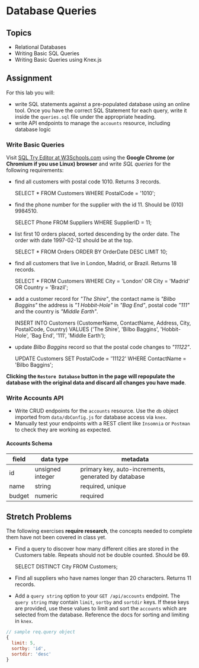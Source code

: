 # Database Queries

## Topics

- Relational Databases
- Writing Basic SQL Queries
- Writing Basic Queries using Knex.js

## Assignment

For this lab you will:

- write SQL statements against a pre-populated database using an online tool. Once you have the correct SQL Statement for each query, write it inside the `queries.sql` file under the appropriate heading.
- write API endpoints to manage the `accounts` resource, including database logic

### Write Basic Queries

Visit [SQL Try Editor at W3Schools.com](https://www.w3schools.com/Sql/tryit.asp?filename=trysql_select_top) using the **Google Chrome (or Chromium if you use Linux) browser** and write _SQL queries_ for the following requirements:

- find all customers with postal code 1010. Returns 3 records.

  SELECT \* FROM Customers WHERE PostalCode = '1010';

- find the phone number for the supplier with the id 11. Should be (010) 9984510.

  SELECT Phone FROM Suppliers WHERE SupplierID = 11;

- list first 10 orders placed, sorted descending by the order date. The order with date 1997-02-12 should be at the top.

  SELECT \* FROM Orders ORDER BY OrderDate DESC LIMIT 10;

- find all customers that live in London, Madrid, or Brazil. Returns 18 records.

  SELECT \* FROM Customers WHERE City = 'London' OR City = 'Madrid' OR Country = 'Brazil';

- add a customer record for _"The Shire"_, the contact name is _"Bilbo Baggins"_ the address is _"1 Hobbit-Hole"_ in
  _"Bag End"_, postal code _"111"_ and the country is _"Middle Earth"_.

  INSERT INTO Customers (CustomerName, ContactName, Address, City, PostalCode, Country)
  VALUES ('The Shire', 'Bilbo Baggins', 'Hobbit-Hole', 'Bag End', '111', 'Middle Earth');

- update _Bilbo Baggins_ record so that the postal code changes to _"11122"_.

  UPDATE Customers
  SET PostalCode = '11122'
  WHERE ContactName = 'Bilbo Baggins';

**Clicking the `Restore Database` button in the page will repopulate the database with the original data and discard all changes you have made**.

### Write Accounts API

- Write CRUD endpoints for the `accounts` resource. Use the `db` object imported from `data/dbConfig.js` for database access via `knex`.
- Manually test your endpoints with a REST client like `Insomnia` or `Postman` to check they are working as expected.

#### Accounts Schema

| field  | data type        | metadata                                            |
| ------ | ---------------- | --------------------------------------------------- |
| id     | unsigned integer | primary key, auto-increments, generated by database |
| name   | string           | required, unique                                    |
| budget | numeric          | required                                            |

## Stretch Problems

The following exercises **require research**, the concepts needed to complete them have not been covered in class yet.

- Find a query to discover how many different cities are stored in the Customers table. Repeats should not be double counted. Should be 69.

  SELECT DISTINCT City FROM Customers;

- Find all suppliers who have names longer than 20 characters. Returns 11 records.

  

- Add a `query string` option to your `GET /api/accounts` endpoint. The `query string` may contain `limit`, `sortby` and `sortdir` keys. If these keys are provided, use these values to limit and sort the `accounts` which are selected from the database. Reference the docs for sorting and limiting in `knex`.

```js
// sample req.query object
{
  limit: 5,
  sortby: 'id',
  sortdir: 'desc'
}
```
